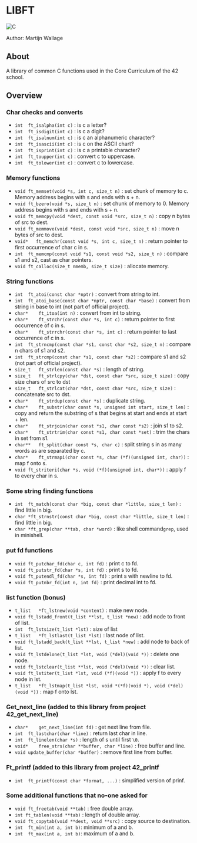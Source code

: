 # LIBFT

![C](https://img.shields.io/badge/c-%2300599C.svg?style=for-the-badge&logo=c&logoColor=white)

Author: Martijn Wallage

## About

A library of common C functions used in the Core Curriculum of the 42 school.

## Overview

### Char checks and converts

- `int  ft_isalpha(int c)` : is c a letter?
- `int  ft_isdigit(int c)` : is c a digit?
- `int  ft_isalnum(int c)` : is c an alphanumeric character?
- `int  ft_isascii(int c)` : is c on the ASCII chart?
- `int  ft_isprint(int c)` : is c a printable character?
- `int  ft_toupper(int c)` : convert c to uppercase.
- `int  ft_tolower(int c)` : convert c to lowercase.

### Memory functions
 
- `void ft_memset(void *s, int c, size_t n)` : set chunk of memory to c. Memory address begins with s and ends with s + n.
- `void ft_bzero(void *s, size_t n)` : set chunk of memory to 0. Memory address begins with s and ends with s + n.
- `void ft_memcpy(void *dest, const void *src, size_t n)` : copy n bytes of src to dest.
- `void ft_memmove(void *dest, const void *src, size_t n)` : move n bytes of src to dest.
- `void*   ft_memchr(const void *s, int c, size_t n)` : return pointer to first occurrence of char c in s.
- `int  ft_memcmp(const void *s1, const void *s2, size_t n)` : compare s1 and s2, cast as char pointers.
- `void ft_calloc(size_t nmemb, size_t size)` : allocate memory.

### String functions
- `int  ft_atoi(const char *nptr)` : convert from string to int.
- `int  ft_atoi_base(const char *nptr, const char *base)` : convert from string in base to int (not part of official project).
- `char*    ft_itoa(int n)` : convert from int to string.
- `char*    ft_strchr(const char *s, int c)` : return pointer to first occurrence of c in s.
- `char*    ft_strrchr(const char *s, int c)` : return pointer to last occurrence of c in s.
- `int  ft_strncmp(const char *s1, const char *s2, size_t n)` : compare n chars of s1 and s2.
- `int  ft_strcmp(const char *s1, const char *s2)` : compare s1 and s2 (not part of official project).
- `size_t   ft_strlen(const char *s)` : length of string.
- `size_t   ft_strlcpy(char *dst, const char *src, size_t size)` : copy size chars of src to dst
- `size_t   ft_strlcat(char *dst, const char *src, size_t size)` : concatenate src to dst.
- `char*    ft_strdup(const char *s)` : duplicate string.
- `char*    ft_substr(char const *s, unsigned int start, size_t len)` : copy and return the substring of s that begins at start and ends at start + len.
- `char*    ft_strjoin(char const *s1, char const *s2)` : join s1 to s2.
- `char*    ft_strtrim(char const *s1, char const *set)` : trim the chars in set from s1.
- `char**   ft_split(char const *s, char c)` : split string s in as many words as are separated by c.
- `char*    ft_strmapi(char const *s, char (*f)(unsigned int, char))` : map f onto s.
- `void ft_striteri(char *s, void (*f)(unsigned int, char*))` : apply f to every char in s.

### Some string finding functions
- `int  ft_match(const char *big, const char *little, size_t len)` : find little in big.
- `char *ft_strnstr(const char *big, const char *little, size_t len)` : find little in big.
- `char *ft_grep(char **tab, char *word)` : like shell command`grep`, used in minishell.

### put fd functions
- `void ft_putchar_fd(char c, int fd)` : print c to fd.
- `void ft_putstr_fd(char *s, int fd)` : print s to fd.
- `void ft_putendl_fd(char *s, int fd)` : print s with newline to fd.
- `void ft_putnbr_fd(int n, int fd)` : print decimal int to fd.

### list function (bonus)
- `t_list   *ft_lstnew(void *content)` : make new node.
- `void ft_lstadd_front(t_list **lst, t_list *new)` : add node to front of list. 
- `int  ft_lstsize(t_list *lst)` : size of list
- `t_list   *ft_lstlast(t_list *lst)` : last node of list.
- `void ft_lstadd_back(t_list **lst, t_list *new)` : add node to back of list.
- `void ft_lstdelone(t_list *lst, void (*del)(void *))` : delete one node.
- `void ft_lstclear(t_list **lst, void (*del)(void *))` : clear list.
- `void ft_lstiter(t_list *lst, void (*f)(void *))` : apply f to every node in lst.
- `t_list   *ft_lstmap(t_list *lst, void *(*f)(void *), void (*del)(void *))` : map f onto lst.

### Get_next_line (added to this library from project 42_get_next_line)

- `char*    get_next_line(int fd)` : get next line from file.
- `int  ft_lastchar(char *line)` : return last char in line.
- `int  ft_linelen(char *s)` : length of s until first `\0`.
- `void*    free_strs(char **buffer, char *line)` : free buffer and line.
- `void update_buffer(char *buffer)` : remove first line from buffer.

### Ft_printf (added to this library from project 42_printf

- `int  ft_printf(const char *format, ...)` : simplified version of prinf.

### Some additional functions that no-one asked for

- `void ft_freetab(void **tab)` : free double array.
- `int ft_tablen(void **tab)` : length of double array.
- `void ft_copytab(void **dest, void **src)` : copy source to destination.
- `int  ft_min(int a, int b)`: minimum of a and b.
- `int  ft_max(int a, int b)`: maximum of a and b.
